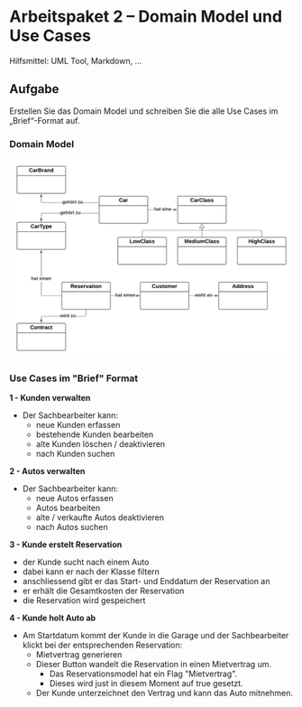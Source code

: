 # Arbeitspaket 2 – Domain Model und Use Cases 

Hilfsmittel: UML Tool, Markdown, … 

## Aufgabe 

Erstellen Sie das Domain Model und schreiben Sie die alle Use Cases im „Brief“-Format auf. 

### Domain Model

![Domain Model Bild](./img/domainmodel.png)

### Use Cases im "Brief" Format

**1 - Kunden verwalten**

- Der Sachbearbeiter kann:
  - neue Kunden erfassen
  - bestehende Kunden bearbeiten
  - alte Kunden löschen / deaktivieren
  - nach Kunden suchen

**2 - Autos verwalten**

- Der Sachbearbeiter kann:
  - neue Autos erfassen
  - Autos bearbeiten
  - alte / verkaufte Autos deaktivieren
  - nach Autos suchen

**3 - Kunde erstelt Reservation**

- der Kunde sucht nach einem Auto
- dabei kann er nach der Klasse filtern
- anschliessend gibt er das Start- und Enddatum der Reservation an
- er erhält die Gesamtkosten der Reservation
- die Reservation wird gespeichert

**4 - Kunde holt Auto ab**

- Am Startdatum kommt der Kunde in die Garage und der Sachbearbeiter klickt bei der entsprechenden Reservation:
  - Mietvertrag generieren
  - Dieser Button wandelt die Reservation in einen Mietvertrag um.
    - Das Reservationsmodel hat ein Flag "Mietvertrag".
    - Dieses wird just in diesem Moment auf true gesetzt.
  - Der Kunde unterzeichnet den Vertrag und kann das Auto mitnehmen.